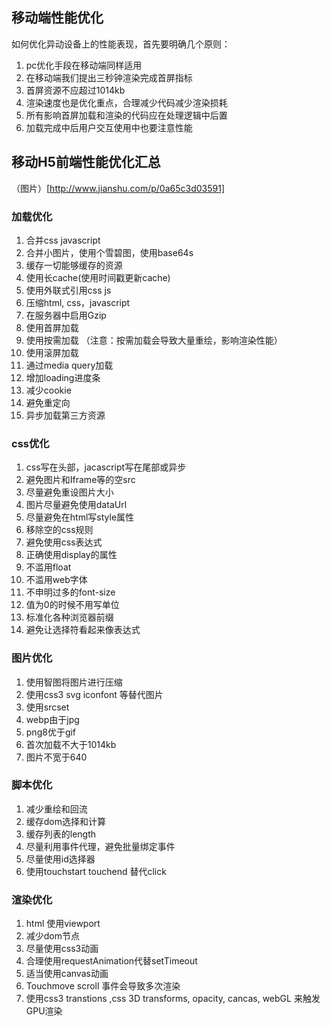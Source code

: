 ## 移动端性能优化
如何优化异动设备上的性能表现，首先要明确几个原则：
1. pc优化手段在移动端同样适用
2. 在移动端我们提出三秒钟渲染完成首屏指标
3. 首屏资源不应超过1014kb
4. 渲染速度也是优化重点，合理减少代码减少渲染损耗
5. 所有影响首屏加载和渲染的代码应在处理逻辑中后置
6. 加载完成中后用户交互使用中也要注意性能

## 移动H5前端性能优化汇总
（图片）[http://www.jianshu.com/p/0a65c3d03591]
### 加载优化
1. 合并css javascript
2. 合并小图片，使用个雪碧图，使用base64s
3. 缓存一切能够缓存的资源
4. 使用长cache(使用时间戳更新cache)
5. 使用外联式引用css js
6. 压缩html, css，javascript
7. 在服务器中启用Gzip
8. 使用首屏加载
9. 使用按需加载  （注意：按需加载会导致大量重绘，影响渲染性能）
10. 使用滚屏加载
11. 通过media query加载
12. 增加loading进度条
13. 减少cookie
14. 避免重定向
15. 异步加载第三方资源

### css优化
1. css写在头部，jacascript写在尾部或异步
2. 避免图片和Iframe等的空src
3. 尽量避免重设图片大小
4. 图片尽量避免使用dataUrl
5. 尽量避免在html写style属性
6. 移除空的css规则
7. 避免使用css表达式
8. 正确使用display的属性
9. 不滥用float
10. 不滥用web字体
11. 不申明过多的font-size
12. 值为0的时候不用写单位
13. 标准化各种浏览器前缀
14. 避免让选择符看起来像表达式

### 图片优化
1. 使用智图将图片进行压缩
2. 使用css3 svg iconfont 等替代图片
3. 使用srcset
4. webp由于jpg
5. png8优于gif
6. 首次加载不大于1014kb
7. 图片不宽于640

### 脚本优化
1. 减少重绘和回流
2. 缓存dom选择和计算
3. 缓存列表的length
4. 尽量利用事件代理，避免批量绑定事件
5. 尽量使用id选择器
6. 使用touchstart touchend 替代click

### 渲染优化
1. html 使用viewport
2. 减少dom节点
3. 尽量使用css3动画
4. 合理使用requestAnimation代替setTimeout
5. 适当使用canvas动画
6. Touchmove scroll 事件会导致多次渲染
7. 使用css3 transtions ,css 3D transforms, opacity, cancas, webGL 来触发GPU渲染